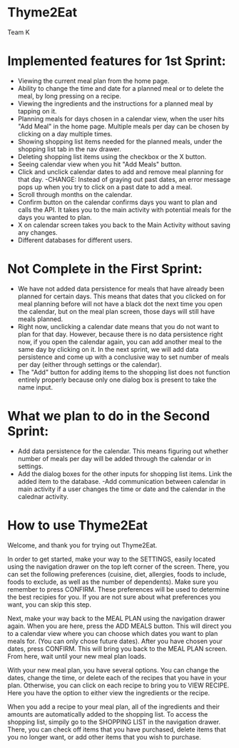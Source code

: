 # Thyme2Eat
Team K

# Implemented features for 1st Sprint:
- Viewing the current meal plan from the home page.
- Ability to change the time and date for a planned meal or to delete the meal, by long pressing on a recipe.
- Viewing the ingredients and the instructions for a planned meal by tapping on it.
- Planning meals for days chosen in a calendar view, when the user hits "Add Meal" in the home page. Multiple meals per day can be chosen by clicking on a day multiple times.
- Showing shopping list items needed for the planned meals, under the shopping list tab in the nav drawer.
- Deleting shopping list items using the checkbox or the X button.
- Seeing calendar view when you hit "Add Meals" button.
- Click and unclick calendar dates to add and remove meal planning for that day.
-CHANGE: Instead of graying out past dates, an error message pops up when you try to click on a past date to add a meal.
- Scroll through months on the calendar.
- Confirm button on the calendar confirms days you want to plan and calls the API. It takes you to the main activity with potential meals for the days you wanted to plan.
- X on calendar screen takes you back to the Main Activity without saving any changes.
- Different databases for different users.

# Not Complete in the First Sprint:
- We have not added data persistence for meals that have already been planned for certain days. This means that dates that you clicked on for meal planning before will not have a black dot the next time you open the calendar, but on the meal plan screen, those days will still have meals planned.
- Right now, unclicking a calendar date means that you do not want to plan for that day. However, because there is no data persistence right now, if you open the calendar again, you can add another meal to the same day by clicking on it. In the next sprint, we will add data persistence and come up with a conclusive way to set number of meals per day (either through settings or the calendar).
- The "Add" button for adding items to the shopping list does not function entirely properly because only one dialog box is present to take the name input.

# What we plan to do in the Second Sprint:
- Add data persistence for the calendar. This means figuring out whether number of meals per day will be added through the calendar or in settings.
- Add the dialog boxes for the other inputs for shopping list items. Link the added item to the database.
-Add communication between calendar in main activity if a user changes the time or date and the calendar in the calednar activity.


# How to use Thyme2Eat
Welcome, and thank you for trying out Thyme2Eat. 

In order to get started, make your way to the SETTINGS, easily located using the navigation drawer on the top left corner of the screen. There, you can set the following preferences (cuisine, diet, allergies, foods to include, foods to exclude, as well as the number of dependents). Make sure you remember to press CONFIRM. These preferences will be used to determine the best recipies for you. If you are not sure about what preferences you want, you can skip this step. 

Next, make your way back to the MEAL PLAN using the navigation drawer again. When you are here, press the ADD MEALS button. This will direct you to a calendar view where you can choose which dates you want to plan meals for. (You can only chose future dates). After you have chosen your dates, press CONFIRM. This will bring you back to the MEAL PLAN screen. From here, wait until your new meal plan loads. 

With your new meal plan, you have several options. You can change the dates, change the time, or delete each of the recipes that you have in your plan. Otherwise, you can click on each recipe to bring you to VIEW RECIPE. Here you have the option to either view the ingredients or the recipe.

When you add a recipe to your meal plan, all of the ingredients and their amounts are automatically added to the shopping list. To access the shopping list, simpily go to the SHOPPING LIST in the navigation drawer. There, you can check off items that you have purchased, delete items that you no longer want, or add other items that you wish to purchase.

